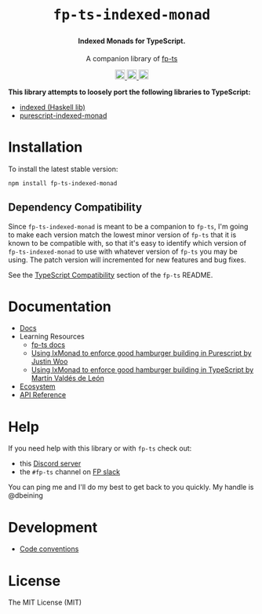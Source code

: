 <h1 align="center" style="margin-bottom:0;">
  <pre>fp-ts-indexed-monad</pre>
</h1>

<h4 align="center" style="margin-top:0;">
  Indexed Monads for TypeScript.
</h4>

<p align="center">
  A companion library of
  <a href="https://derrickbeining.github.io/fp-ts/">
    fp-ts
  </a>
</p>

<p align="center">
  <a href="https://travis-ci.com/derrickbeining/fp-ts-indexed-monad">
    <img src="https://img.shields.io/travis/derrickbeining/fp-ts-indexed-monad/main.svg?style=flat-square" alt="build status" height="20">
  </a>
  <a href="https://david-dm.org/derrickbeining/fp-ts-indexed-monad">
    <img src="https://img.shields.io/david/derrickbeining/fp-ts-indexed-monad.svg?style=flat-square" alt="dependency status" height="20">
  </a>
  <a href="https://www.npmjs.com/package/fp-ts-indexed-monad">
    <img src="https://img.shields.io/npm/dm/fp-ts-indexed-monad.svg" alt="npm downloads" height="20">
  </a>
</p>

**This library attempts to loosely port the following libraries to TypeScript:**

- [indexed (Haskell lib)](https://hackage.haskell.org/package/indexed-0.1.3)
- [purescript-indexed-monad](https://pursuit.purescript.org/packages/purescript-indexed-monad)

# Installation

To install the latest stable version:

```
npm install fp-ts-indexed-monad
```

## Dependency Compatibility

Since `fp-ts-indexed-monad` is meant to be a companion to `fp-ts`, I'm going to make each version match the lowest minor version of `fp-ts` that it is known to be compatible with, so that it's easy to identify which version of `fp-ts-indexed-monad` to use with whatever version of `fp-ts` you may be using. The patch version will incremented for new features and bug fixes.

See the [TypeScript Compatibility](https://github.com/derrickbeining/fp-ts#typescript-compatibility) section of the `fp-ts` README.

# Documentation

- [Docs](https://derrickbining.github.io/fp-ts-indexed-monad)
- Learning Resources
  - [fp-ts docs](https://derrickbeining.github.io/fp-ts/learning-resources/)
  - [Using IxMonad to enforce good hamburger building in Purescript by Justin Woo](https://qiita.com/kimagure/items/a0ee7313e8c7690bf3f5)
  - [Using IxMonad to enforce good hamburger building in TypeScript by Martín Valdés de León](https://medium.com/@mvaldesdeleon/using-ixmonad-to-enforce-good-hamburger-building-in-typescript-bcd584236dd4)
- [Ecosystem](https://derrickbeining.github.io/fp-ts/ecosystem/)
- [API Reference](https://derrickbeining.github.io/fp-ts/modules/)

# Help

If you need help with this library or with `fp-ts` check out:

- this [Discord server](https://discord.gg/HVWmBBXM8A)
- the `#fp-ts` channel on [FP slack](functionalprogramming.slack.com)

You can ping me and I'll do my best to get back to you quickly. My handle is @dbeining

# Development

- [Code conventions](https://derrickbeining.github.io/fp-ts/guides/code-conventions)

# License

The MIT License (MIT)
